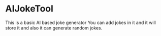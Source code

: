 # AIJokeTool
This is a basic AI based joke generator 
You can add jokes in it and it will store it and also it can generate random jokes.
